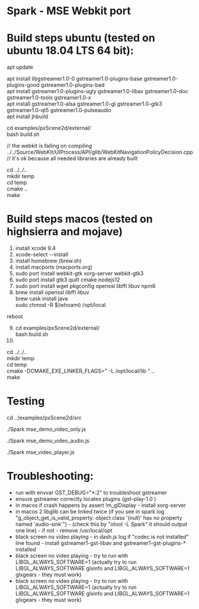 # Spark - MSE Webkit port  
  
# Build steps ubuntu (tested on ubuntu 18.04 LTS  64 bit):  
  
apt update  
  
apt install libgstreamer1.0-0 gstreamer1.0-plugins-base gstreamer1.0-plugins-good gstreamer1.0-plugins-bad   
apt install gstreamer1.0-plugins-ugly gstreamer1.0-libav gstreamer1.0-doc gstreamer1.0-tools gstreamer1.0-x   
apt install gstreamer1.0-alsa gstreamer1.0-gl gstreamer1.0-gtk3 gstreamer1.0-qt5 gstreamer1.0-pulseaudio  
apt install jhbuild  
  
cd examples/pxScene2d/external/  
bash build.sh  
  
// the webkit is failing on compiling ../../Source/WebKit/UIProcess/API/glib/WebKitNavigationPolicyDecision.cpp  
// it's ok because all needed libraries are already built  
  
cd ../../..  
mkdir temp  
cd temp  
cmake ..  
make  

# Build steps macos (tested on highsierra and mojave)  
1) install xcode 9.4  
2) xcode-select --install  
3) install homebrew (brew.sh)  
4) install macports (macports.org)  
5) sudo port install webkit-gtk xorg-server webkit-gtk3  
6) sudo port install gtk3 quilt cmake nodejs12  
7) sudo port install wget pkgconfig openssl libffi libuv npm6  
8) brew install openssl libffi libuv  
   brew cask install java  
sudo chmod -R $(whoami) /opt/local

reboot  

9) cd examples/pxScene2d/external/  
bash build.sh    
10)   
cd ../../..   
mkdir temp    
cd temp    
cmake -DCMAKE_EXE_LINKER_FLAGS=" -L /opt/local/lib " ..    
make  

# Testing
  
cd ../examples/pxScene2d/src  

./Spark mse_demo_video_only.js  

./Spark mse_demo_video_audio.js   

./Spark mse_video_player.js

# Troubleshooting:  
  
- run with envvar GST_DEBUG="*:2" to troubleshoot gstreamer  
- ensure gstreamer correctly locates plugins (gst-play-1.0 <some-video-file>)  
- in macos if crash happens by assert !m_glDisplay - install xorg-server
- in macos 2 libglib can be linked twice (if you see in spark log "g_object_get_is_valid_property: object class '(null)' has no property named 'audio-sink'") - (check this by "otool -L Spark" it should output one line) - if not - remove /usr/local/opt
- black screen no video playing - in dash.js log if "codec is not installed" line found - install gstreamer1-gst-libav and gstreamer1-gst-plugins-* installed
- black screen no video playing - try to run with LIBGL_ALWAYS_SOFTWARE=1 (actually try to run LIBGL_ALWAYS_SOFTWARE glxinfo and LIBGL_ALWAYS_SOFTWARE=1 glxgears - they must work)
- black screen no video playing - try to run with LIBGL_ALWAYS_SOFTWARE=1 (actually try to run LIBGL_ALWAYS_SOFTWARE glxinfo and LIBGL_ALWAYS_SOFTWARE=1 glxgears - they must work)
